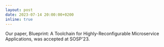 ```yaml
---
layout: post
date: 2023-07-14 20:00:00+0200
inline: true
---
```


Our paper, Blueprint: A Toolchain for Highly-Reconfigurable Microservice Applications, was accepted at SOSP'23.